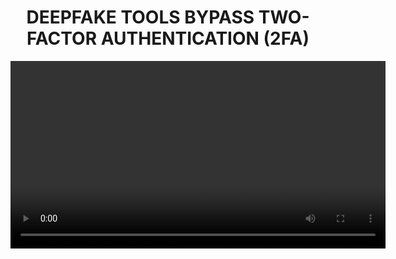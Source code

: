 <div style="text-align: center;">
  
  # DEEPFAKE TOOLS BYPASS TWO-FACTOR AUTHENTICATION (2FA)
  </div>
  
<div style="text-align: center;">
  <video width="600" controls>
   
https://github.com/user-attachments/assets/59cf6318-f399-4e7a-afdb-6ee7759bf657

</div>

